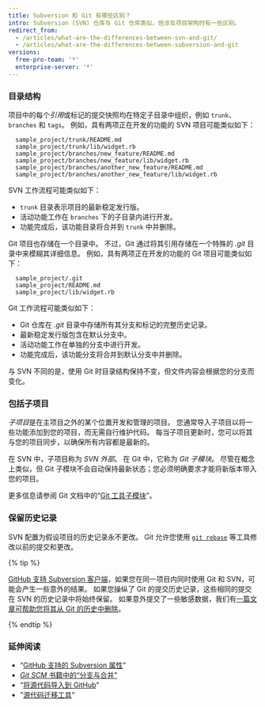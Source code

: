 ```yaml
---
title: Subversion 和 Git 有哪些区别？
intro: Subversion (SVN) 仓库与 Git 仓库类似，但涉及项目架构时有一些区别。
redirect_from:
  - /articles/what-are-the-differences-between-svn-and-git/
  - /articles/what-are-the-differences-between-subversion-and-git
versions:
  free-pro-team: '*'
  enterprise-server: '*'
---
```


### 目录结构

项目中的每个*引用*或标记的提交快照均在特定子目录中组织，例如 `trunk`、`branches` 和 `tags`。 例如，具有两项正在开发的功能的 SVN 项目可能类似如下：

      sample_project/trunk/README.md
      sample_project/trunk/lib/widget.rb
      sample_project/branches/new_feature/README.md
      sample_project/branches/new_feature/lib/widget.rb
      sample_project/branches/another_new_feature/README.md
      sample_project/branches/another_new_feature/lib/widget.rb

SVN 工作流程可能类似如下：

* `trunk` 目录表示项目的最新稳定发行版。
* 活动功能工作在 `branches` 下的子目录内进行开发。
* 功能完成后，该功能目录将合并到 `trunk` 中并删除。

Git 项目也存储在一个目录中。 不过，Git 通过将其引用存储在一个特殊的 *.git* 目录中来模糊其详细信息。 例如，具有两项正在开发的功能的 Git 项目可能类似如下：

      sample_project/.git
      sample_project/README.md
      sample_project/lib/widget.rb

Git 工作流程可能类似如下：

* Git 仓库在 *.git* 目录中存储所有其分支和标记的完整历史记录。
* 最新稳定发行版包含在默认分支中。
* 活动功能工作在单独的分支中进行开发。
* 功能完成后，该功能分支将合并到默认分支中并删除。

与 SVN 不同的是，使用 Git 时目录结构保持不变，但文件内容会根据您的分支而变化。

### 包括子项目

*子项目*是在主项目之外的某个位置开发和管理的项目。 您通常导入子项目以将一些功能添加到您的项目，而无需自行维护代码。 每当子项目更新时，您可以将其与您的项目同步，以确保所有内容都是最新的。

在 SVN 中，子项目称为 *SVN 外部*。 在 Git 中，它称为 *Git 子模块*。 尽管在概念上类似，但 Git 子模块不会自动保持最新状态；您必须明确要求才能将新版本带入您的项目。

更多信息请参阅 Git 文档中的“[Git 工具子模块](https://git-scm.com/book/en/Git-Tools-Submodules)”。

### 保留历史记录

SVN 配置为假设项目的历史记录永不更改。 Git 允许您使用 [`git rebase`](/github/getting-started-with-github/about-git-rebase) 等工具修改以前的提交和更改。

{% tip %}

[GitHub 支持 Subversion 客户端](/articles/support-for-subversion-clients)，如果您在同一项目内同时使用 Git 和 SVN，可能会产生一些意外的结果。 如果您操纵了 Git 的提交历史记录，这些相同的提交在 SVN 的历史记录中将始终保留。 如果意外提交了一些敏感数据，我们有[一篇文章可帮助您将其从 Git 的历史中删除](/articles/removing-sensitive-data-from-a-repository)。

{% endtip %}

### 延伸阅读

- “[GitHub 支持的 Subversion 属性](/articles/subversion-properties-supported-by-github)”
- [_Git SCM_ 书籍中的“分支与合并”](https://git-scm.com/book/en/Git-Branching-Basic-Branching-and-Merging)
- “[将源代码导入到 GitHub](/articles/importing-source-code-to-github)”
- "[源代码迁移工具](/articles/source-code-migration-tools)"
